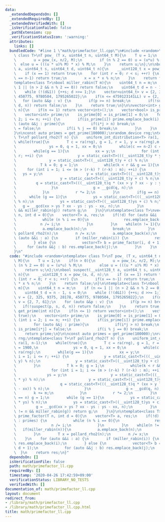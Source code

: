 ```yaml
---
data:
  _extendedDependsOn: []
  _extendedRequiredBy: []
  _extendedVerifiedWith: []
  _isVerificationFailed: false
  _pathExtension: cpp
  _verificationStatusIcon: ':warning:'
  attributes:
    links: []
  bundledCode: "#line 1 \"math/primefactor_ll.cpp\"\n#include <random>\ntemplate<\
    \ class T>\nT pow_ (T x, uint64_t n, uint64_t M){\n    T u = 1;\n    if(n > 0){\n\
    \        u = pow_(x, n/2, M);\n        if (n % 2 == 0) u = (u*u) % M;\n      \
    \  else u = (((u * u)% M) * x) % M;\n    }\n    return u;\n};\n\nbool suspect(__uint128_t\
    \ a, uint64_t s, uint64_t d, uint64_t n){\n    __uint128_t x = pow_(a, d, n);\n\
    \    if (x == 1) return true;\n    for (int r = 0; r < s; ++r) {\n        if(x\
    \ == n-1) return true;\n        x = x * x % n;\n    }\n    return false;\n}\n\n\
    template<class T>\nbool miller_rabin(T m){\n    uint64_t n = m;\n    if (n <=\
    \ 1 || (n > 2 && n % 2 == 0)) return false;\n    uint64_t d = n - 1, s = 0;\n\
    \    while (!(d&1)) {++s; d >>= 1;}\n    vector<uint64_t> v = {2, 325, 9375, 28178,\
    \ 450775, 9780504, 1795265022};\n    if(n <= 4759123141LL) v = {2, 7, 61};\n \
    \   for (auto &&p : v) {\n        if(p >= n) break;\n        if(!suspect(p, s,\
    \ d, n)) return false;\n    }\n    return true;\n}\n\nvector<int> get_prime(int\
    \ n){\n    if(n <= 1) return vector<int>();\n    vector<bool> is_prime(n+1, true);\n\
    \    vector<int> prime;\n    is_prime[0] = is_prime[1] = 0;\n    for (int i =\
    \ 2; i <= n; ++i) {\n        if(is_prime[i]) prime.emplace_back(i);\n        for\
    \ (auto &&j : prime){\n            if(i*j > n) break;\n            is_prime[i*j]\
    \ = false;\n            if(i % j == 0) break;\n        }\n    }\n    return prime;\n\
    }\n\nconst auto primes = get_prime(100000);\nrandom_device rng;\ntemplate<class\
    \ T>\nT pollard_rho2(T n) {\n    uniform_int_distribution<T> ra(1, n-1);\n   \
    \ while(true){\n        T c = ra(rng), g = 1, r = 1, y = ra(rng),m = 1900,\n \
    \               ys = 0, q = 1, xx = 0;\n        while(c == n-2) c = ra(rng);\n\
    \        while(g == 1){\n            xx = y;\n            for (int i = 1; i <=\
    \ r; ++i) {\n                y = static_cast<T>(((__uint128_t)y * y) % n);\n \
    \               y = static_cast<T>((__uint128_t)y + c) % n;\n            }\n \
    \           T k = 0; g = 1;\n            while(k < r && g == 1){\n           \
    \     for (int i = 1; i <= (m > (r-k) ? (r-k) : m); ++i) {\n                 \
    \   ys = y;\n                    y = static_cast<T>(((__uint128_t)y * y) % n);\n\
    \                    y = static_cast<T>((__uint128_t)y + c) % n;\n           \
    \         q = static_cast<T>(((__uint128_t)q * (xx > y ? xx - y : y - xx)) % n);\n\
    \                }\n                g = __gcd(q, n);\n                k += m;\n\
    \            }\n            r *= 2;\n        }\n        if(g == n) g = 1;\n  \
    \      while (g == 1){\n            ys = static_cast<T>(((__uint128_t)ys * ys)\
    \ % n);\n            ys = static_cast<T>((__uint128_t)ys + c) % n;\n         \
    \   g = __gcd(xx > ys ? xx - ys : ys - xx, n);\n        }\n        if (g != n\
    \ && miller_rabin(g)) return g;\n    }\n}\n\ntemplate<class T>\nvector<T> prime_factor(T\
    \ n, int d = 0){\n    vector<T> a, res;\n    if(!d) for (auto &&i : primes) {\n\
    \            while (n % i == 0){\n                res.emplace_back(i);\n     \
    \           n /= i;\n            }\n        }\n    while(n != 1){\n        if(miller_rabin(n)){\n\
    \            a.emplace_back(n);\n            break;\n        }\n        T x =\
    \ pollard_rho2(n);\n        n /= x;\n        a.emplace_back(x);\n    }\n    for\
    \ (auto &&i : a) {\n        if (miller_rabin(i)) {\n            res.emplace_back(i);\n\
    \        } else {\n            vector<T> b = prime_factor(i, d + 1);\n       \
    \     for (auto &&j : b) res.emplace_back(j);\n        }\n    }\n    return res;\n\
    }\n"
  code: "#include <random>\ntemplate< class T>\nT pow_ (T x, uint64_t n, uint64_t\
    \ M){\n    T u = 1;\n    if(n > 0){\n        u = pow_(x, n/2, M);\n        if\
    \ (n % 2 == 0) u = (u*u) % M;\n        else u = (((u * u)% M) * x) % M;\n    }\n\
    \    return u;\n};\n\nbool suspect(__uint128_t a, uint64_t s, uint64_t d, uint64_t\
    \ n){\n    __uint128_t x = pow_(a, d, n);\n    if (x == 1) return true;\n    for\
    \ (int r = 0; r < s; ++r) {\n        if(x == n-1) return true;\n        x = x\
    \ * x % n;\n    }\n    return false;\n}\n\ntemplate<class T>\nbool miller_rabin(T\
    \ m){\n    uint64_t n = m;\n    if (n <= 1 || (n > 2 && n % 2 == 0)) return false;\n\
    \    uint64_t d = n - 1, s = 0;\n    while (!(d&1)) {++s; d >>= 1;}\n    vector<uint64_t>\
    \ v = {2, 325, 9375, 28178, 450775, 9780504, 1795265022};\n    if(n <= 4759123141LL)\
    \ v = {2, 7, 61};\n    for (auto &&p : v) {\n        if(p >= n) break;\n     \
    \   if(!suspect(p, s, d, n)) return false;\n    }\n    return true;\n}\n\nvector<int>\
    \ get_prime(int n){\n    if(n <= 1) return vector<int>();\n    vector<bool> is_prime(n+1,\
    \ true);\n    vector<int> prime;\n    is_prime[0] = is_prime[1] = 0;\n    for\
    \ (int i = 2; i <= n; ++i) {\n        if(is_prime[i]) prime.emplace_back(i);\n\
    \        for (auto &&j : prime){\n            if(i*j > n) break;\n           \
    \ is_prime[i*j] = false;\n            if(i % j == 0) break;\n        }\n    }\n\
    \    return prime;\n}\n\nconst auto primes = get_prime(100000);\nrandom_device\
    \ rng;\ntemplate<class T>\nT pollard_rho2(T n) {\n    uniform_int_distribution<T>\
    \ ra(1, n-1);\n    while(true){\n        T c = ra(rng), g = 1, r = 1, y = ra(rng),m\
    \ = 1900,\n                ys = 0, q = 1, xx = 0;\n        while(c == n-2) c =\
    \ ra(rng);\n        while(g == 1){\n            xx = y;\n            for (int\
    \ i = 1; i <= r; ++i) {\n                y = static_cast<T>(((__uint128_t)y *\
    \ y) % n);\n                y = static_cast<T>((__uint128_t)y + c) % n;\n    \
    \        }\n            T k = 0; g = 1;\n            while(k < r && g == 1){\n\
    \                for (int i = 1; i <= (m > (r-k) ? (r-k) : m); ++i) {\n      \
    \              ys = y;\n                    y = static_cast<T>(((__uint128_t)y\
    \ * y) % n);\n                    y = static_cast<T>((__uint128_t)y + c) % n;\n\
    \                    q = static_cast<T>(((__uint128_t)q * (xx > y ? xx - y : y\
    \ - xx)) % n);\n                }\n                g = __gcd(q, n);\n        \
    \        k += m;\n            }\n            r *= 2;\n        }\n        if(g\
    \ == n) g = 1;\n        while (g == 1){\n            ys = static_cast<T>(((__uint128_t)ys\
    \ * ys) % n);\n            ys = static_cast<T>((__uint128_t)ys + c) % n;\n   \
    \         g = __gcd(xx > ys ? xx - ys : ys - xx, n);\n        }\n        if (g\
    \ != n && miller_rabin(g)) return g;\n    }\n}\n\ntemplate<class T>\nvector<T>\
    \ prime_factor(T n, int d = 0){\n    vector<T> a, res;\n    if(!d) for (auto &&i\
    \ : primes) {\n            while (n % i == 0){\n                res.emplace_back(i);\n\
    \                n /= i;\n            }\n        }\n    while(n != 1){\n     \
    \   if(miller_rabin(n)){\n            a.emplace_back(n);\n            break;\n\
    \        }\n        T x = pollard_rho2(n);\n        n /= x;\n        a.emplace_back(x);\n\
    \    }\n    for (auto &&i : a) {\n        if (miller_rabin(i)) {\n           \
    \ res.emplace_back(i);\n        } else {\n            vector<T> b = prime_factor(i,\
    \ d + 1);\n            for (auto &&j : b) res.emplace_back(j);\n        }\n  \
    \  }\n    return res;\n}"
  dependsOn: []
  isVerificationFile: false
  path: math/primefactor_ll.cpp
  requiredBy: []
  timestamp: '2020-04-26 17:42:59+09:00'
  verificationStatus: LIBRARY_NO_TESTS
  verifiedWith: []
documentation_of: math/primefactor_ll.cpp
layout: document
redirect_from:
- /library/math/primefactor_ll.cpp
- /library/math/primefactor_ll.cpp.html
title: math/primefactor_ll.cpp
---
```

